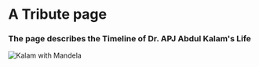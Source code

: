 # A Tribute page

### The page describes the Timeline of Dr. APJ Abdul Kalam's Life

![Kalam with Mandela](https://i.postimg.cc/g2dGRDVc/Kalam-with-Mandela.png)

